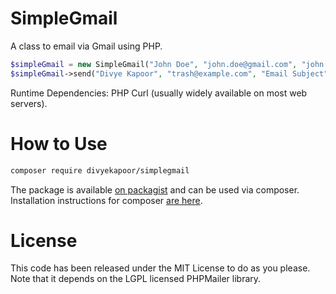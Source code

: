 SimpleGmail
===========

A class to email via Gmail using PHP.

```php
$simpleGmail = new SimpleGmail("John Doe", "john.doe@gmail.com", "john.doe.password");
$simpleGmail->send("Divye Kapoor", "trash@example.com", "Email Subject", "Email Body");
```

Runtime Dependencies: PHP Curl (usually widely available on most web servers).

How to Use
==========

```sh
composer require divyekapoor/simplegmail
```

The package is available [on packagist](https://packagist.org/packages/divyekapoor/simplegmail) and can be used via composer. Installation instructions for composer [are here](https://getcomposer.org/download/).

License
=======

This code has been released under the MIT License to do as you please.
Note that it depends on the LGPL licensed PHPMailer library.

